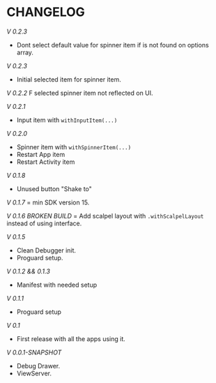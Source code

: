 CHANGELOG
===============

*V 0.2.3*
+ Dont select default value for spinner item if is not found on options array.

*V 0.2.3*
+ Initial selected item for spinner item.

*V 0.2.2*
F selected spinner item not reflected on UI. 

*V 0.2.1*
+ Input item with `withInputItem(...)`

*V 0.2.0*
+ Spinner item with `withSpinnerItem(...)`
+ Restart App item
+ Restart Activity item

*V 0.1.8*
- Unused button "Shake to"

*V 0.1.7*
= min SDK version 15.

*V 0.1.6 BROKEN BUILD* 
= Add scalpel layout with `.withScalpelLayout` instead of using interface.

*V 0.1.5*
+ Clean Debugger init.
+ Proguard setup. 

*V 0.1.2 && 0.1.3*
+ Manifest with needed setup

*V 0.1.1*
+ Proguard setup

*V 0.1*
+ First release with all the apps using it.

*V 0.0.1-SNAPSHOT*
+ Debug Drawer.
+ ViewServer.